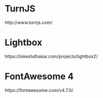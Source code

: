 <h1>TurnJS</h1>
<p>http://www.turnjs.com/</p>

<h1>Lightbox</h1>
<p>https://lokeshdhakar.com/projects/lightbox2/</p>

<h1>FontAwesome 4</h1>
<p>https://fontawesome.com/v4.7.0/</p>


